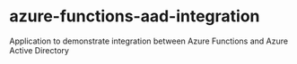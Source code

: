 # azure-functions-aad-integration
Application to demonstrate integration between Azure Functions and Azure Active Directory
